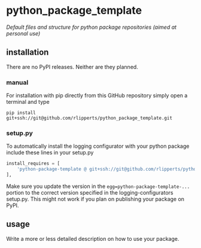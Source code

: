 # python_package_template
_Default files and structure for python package repositories (aimed at personal use)_

## installation
There are no PyPI releases. Neither are they planned.

### manual
For installation with pip directly from this GitHub repository simply open a terminal and type
```
pip install git+ssh://git@github.com/rlipperts/python_package_template.git
```

### setup.py
To automatically install the logging configurator with your python package include these lines in your setup.py
```python
install_requires = [
    'python-package-template @ git+ssh://git@github.com/rlipperts/python-package-template.git@master#egg=python-package-template-0.0.0',
],
```
Make sure you update the version in the `egg=python-package-template-...` portion to the correct version specified in the logging-configurators setup.py. This might not work if you plan on publishing your package on PyPI.

## usage

Write a more or less detailed description on how to use your package.

